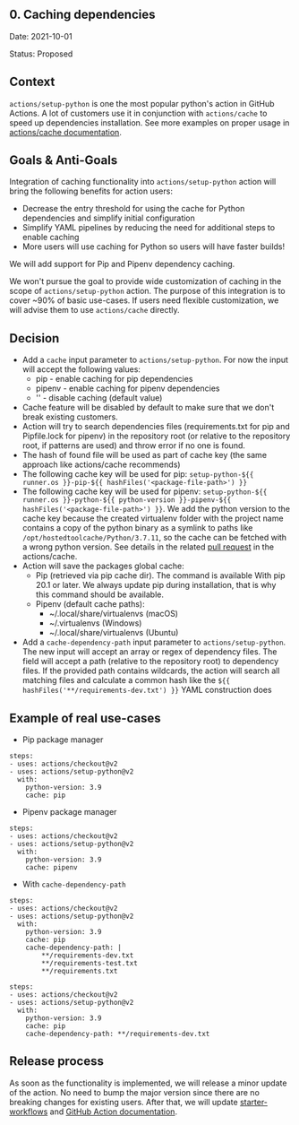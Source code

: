 ## 0. Caching dependencies

Date: 2021-10-01

Status: Proposed

## Context

`actions/setup-python` is one the most popular python's action in GitHub Actions. A lot of customers use it in conjunction with `actions/cache` to speed up dependencies installation.
See more examples on proper usage in [actions/cache documentation](https://github.com/actions/cache/blob/main/examples.md#python---pip).

## Goals & Anti-Goals

Integration of caching functionality into `actions/setup-python` action will bring the following benefits for action users:
 - Decrease the entry threshold for using the cache for Python dependencies and simplify initial configuration
 - Simplify YAML pipelines by reducing the need for additional steps to enable caching
 - More users will use caching for Python so users will have faster builds!

We will add support for Pip and Pipenv dependency caching.

We won't pursue the goal to provide wide customization of caching in the scope of `actions/setup-python` action. The purpose of this integration is to cover ~90% of basic use-cases. If users need flexible customization, we will advise them to use `actions/cache` directly.

## Decision

 - Add a `cache` input parameter to `actions/setup-python`. For now the input will accept the following values:
    - pip - enable caching for pip dependencies
    - pipenv - enable caching for pipenv dependencies
    - '' - disable caching (default value)
 - Cache feature will be disabled by default to make sure that we don't break existing customers.
 - Action will try to search dependencies files (requirements.txt for pip and Pipfile.lock for pipenv) in the repository root (or relative to the repository root, if patterns are used) and throw error if no one is found.
 - The hash of found file will be used as part of cache key (the same approach like actions/cache recommends)
 - The following cache key will be used for pip: `setup-python-${{ runner.os }}-pip-${{ hashFiles('<package-file-path>') }}`
 - The following cache key will be used for pipenv: `setup-python-${{ runner.os }}-python-${{ python-version }}-pipenv-${{ hashFiles('<package-file-path>') }}`. We add the python version to the cache key because the created virtualenv folder with the project name contains a copy of the python binary as a symlink to paths like `/opt/hostedtoolcache/Python/3.7.11`, so the cache can be fetched with a wrong python version. See details in the related [pull request](https://github.com/actions/cache/pull/607) in the actions/cache.
 - Action will save the packages global cache:
    - Pip (retrieved via pip cache dir). The command is available With pip 20.1 or later. We always update pip during installation, that is why this command should be available.
    - Pipenv (default cache paths):
        - ~/.local/share/virtualenvs (macOS)
        - ~/.virtualenvs (Windows)
        - ~/.local/share/virtualenvs (Ubuntu)
 - Add a `cache-dependency-path` input parameter to `actions/setup-python`. The new input will accept an array or regex of dependency files. The field will accept a path (relative to the repository root) to dependency files. If the provided path contains wildcards, the action will search all matching files and calculate a common hash like the `${{ hashFiles('**/requirements-dev.txt') }}` YAML construction does

## Example of real use-cases

 - Pip package manager

```
steps:
- uses: actions/checkout@v2
- uses: actions/setup-python@v2
  with:
    python-version: 3.9
    cache: pip
```

 - Pipenv package manager

```
steps:
- uses: actions/checkout@v2
- uses: actions/setup-python@v2
  with:
    python-version: 3.9
    cache: pipenv
```
- With `cache-dependency-path`

```
steps:
- uses: actions/checkout@v2
- uses: actions/setup-python@v2
  with:
    python-version: 3.9
    cache: pip
    cache-dependency-path: |
        **/requirements-dev.txt
        **/requirements-test.txt
        **/requirements.txt
```


```
steps:
- uses: actions/checkout@v2
- uses: actions/setup-python@v2
  with:
    python-version: 3.9
    cache: pip
    cache-dependency-path: **/requirements-dev.txt
```

## Release process

As soon as the functionality is implemented, we will release a minor update of the action. No need to bump the major version since there are no breaking changes for existing users. After that, we will update [starter-workflows](https://github.com/actions/starter-workflows/blob/main/ci/python-app.yml) and [GitHub Action documentation](https://docs.github.com/en/actions/automating-builds-and-tests/building-and-testing-python#caching-dependencies).
